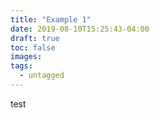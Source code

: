 ```yaml
---
title: "Example 1"
date: 2019-08-10T15:25:43-04:00
draft: true
toc: false
images:
tags: 
  - untagged
---
```


test